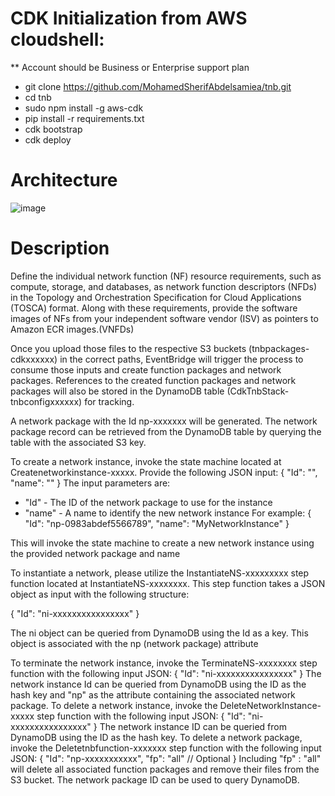 # CDK Initialization from AWS cloudshell:
** Account should be Business or Enterprise support plan

* git clone https://github.com/MohamedSherifAbdelsamiea/tnb.git
* cd tnb
* sudo npm install -g aws-cdk
* pip install -r requirements.txt
* cdk bootstrap
* cdk deploy

# Architecture

![image](https://github.com/MohamedSherifAbdelsamiea/tnb/assets/38582068/c490608e-cc1b-47ed-965e-a311a9960d6c)

# Description

Define the individual network function (NF) resource requirements, such as compute, storage, and databases, as network function descriptors (NFDs) in the Topology and Orchestration Specification for Cloud Applications (TOSCA) format. Along with these requirements, provide the software images of NFs from your independent software vendor (ISV) as pointers to Amazon ECR images.(VNFDs)

Once you upload those files to the respective S3 buckets (tnbpackages-cdkxxxxxx) in the correct paths, EventBridge will trigger the process to consume those inputs and create function packages and network packages. References to the created function packages and network packages will also be stored in the DynamoDB table (CdkTnbStack-tnbconfigxxxxxx) for tracking. 


A network package with the Id np-xxxxxxx will be generated. The network package record can be retrieved from the DynamoDB table by querying the table with the associated S3 key.

To create a network instance, invoke the state machine located at Createnetworkinstance-xxxxx. Provide the following JSON input:
{
"Id": "<network package id>",
"name": "<desired name for network instance>"
}
The input parameters are:
- "Id" - The ID of the network package to use for the instance
- "name" - A name to identify the new network instance
For example:
{
"Id": "np-0983abdef5566789",
"name": "MyNetworkInstance"
}

This will invoke the state machine to create a new network instance using the provided network package and name

To instantiate a network, please utilize the InstantiateNS-xxxxxxxxx step function located at InstantiateNS-xxxxxxxx. This step function takes a JSON object as input with the following structure:

{
 "Id": "ni-xxxxxxxxxxxxxxxx"
}

The ni object can be queried from DynamoDB using the Id as a key. This object is associated with the np (network package) attribute

To terminate the network instance, invoke the TerminateNS-xxxxxxxx step function with the following input JSON:
{
"Id": "ni-xxxxxxxxxxxxxxxx"
}
The network instance Id can be queried from DynamoDB using the ID as the hash key and "np" as the attribute containing the associated network package.
To delete a network instance, invoke the DeleteNetworkInstance-xxxxx step function with the following input JSON:
{
"Id": "ni-xxxxxxxxxxxxxxxx"
}
The network instance ID can be queried from DynamoDB using the ID as the hash key.
To delete a network package, invoke the Deletetnbfunction-xxxxxxx step function with the following input JSON:
{
"Id": "np-xxxxxxxxxxx",
"fp": "all" // Optional
}
Including "fp" : "all" will delete all associated function packages and remove their files from the S3 bucket. The network package ID can be used to query DynamoDB.


<!-- # Welcome to your CDK Python project!

You should explore the contents of this project. It demonstrates a CDK app with an instance of a stack (`cdk_tnb_stack`)
which contains an Amazon SQS queue that is subscribed to an Amazon SNS topic.

The `cdk.json` file tells the CDK Toolkit how to execute your app.

This project is set up like a standard Python project.  The initialization process also creates
a virtualenv within this project, stored under the .venv directory.  To create the virtualenv
it assumes that there is a `python3` executable in your path with access to the `venv` package.
If for any reason the automatic creation of the virtualenv fails, you can create the virtualenv
manually once the init process completes.

To manually create a virtualenv on MacOS and Linux:

```
$ python3 -m venv .venv
```

After the init process completes and the virtualenv is created, you can use the following
step to activate your virtualenv.

```
$ source .venv/bin/activate
```

If you are a Windows platform, you would activate the virtualenv like this:

```
% .venv\Scripts\activate.bat
```

Once the virtualenv is activated, you can install the required dependencies.

```
$ pip install -r requirements.txt
```

At this point you can now synthesize the CloudFormation template for this code.

```
$ cdk synth
```

You can now begin exploring the source code, contained in the hello directory.
There is also a very trivial test included that can be run like this:

```
$ pytest
```

To add additional dependencies, for example other CDK libraries, just add to
your requirements.txt file and rerun the `pip install -r requirements.txt`
command.

## Useful commands

 * `cdk ls`          list all stacks in the app
 * `cdk synth`       emits the synthesized CloudFormation template
 * `cdk deploy`      deploy this stack to your default AWS account/region
 * `cdk diff`        compare deployed stack with current state
 * `cdk docs`        open CDK documentation

Enjoy!
 -->
